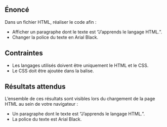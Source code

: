 ## Énoncé

Dans un fichier HTML, réaliser le code afin :

- Afficher un paragraphe dont le texte est “J’apprends le langage HTML.”.
- Changer la police du texte en Arial Black.

## Contraintes

- Les langages utilisés doivent être uniquement le HTML et le CSS.
- Le CSS doit être ajoutée dans la balise.

## Résultats attendus

L’ensemble de ces résultats sont visibles lors du chargement de la page HTML au sein de votre navigateur :

- Un paragraphe dont le texte est “J’apprends le langage HTML.”.
- La police du texte est Arial Black.